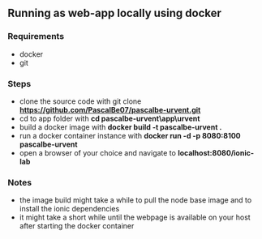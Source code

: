 ## Running as web-app locally using docker

### Requirements
- docker
- git

### Steps
* clone the source code with git clone **https://github.com/PascalBe07/pascalbe-urvent.git**
* cd to app folder with **cd pascalbe-urvent\app\urvent**
* build a docker image with **docker build -t pascalbe-urvent .**
* run a docker container instance with **docker run -d -p 8080:8100 pascalbe-urvent**
* open a browser of your choice and navigate to **localhost:8080/ionic-lab**

### Notes
* the image build might take a while to pull the node base image and to install the ionic dependencies
* it might take a short while until the webpage is available on your host after starting the docker container
